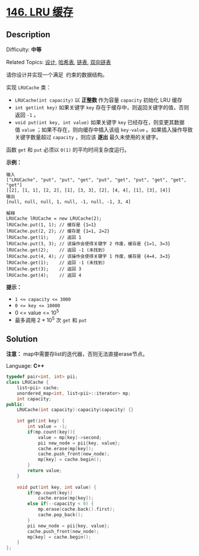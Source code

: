 # [146\. LRU 缓存](https://leetcode.cn/problems/lru-cache/)

## Description

Difficulty: **中等**  

Related Topics: [设计](https://leetcode.cn/tag/design/), [哈希表](https://leetcode.cn/tag/hash-table/), [链表](https://leetcode.cn/tag/linked-list/), [双向链表](https://leetcode.cn/tag/doubly-linked-list/)


请你设计并实现一个满足  约束的数据结构。

实现 `LRUCache` 类：


*   `LRUCache(int capacity)` 以 **正整数** 作为容量 `capacity` 初始化 LRU 缓存
*   `int get(int key)` 如果关键字 `key` 存在于缓存中，则返回关键字的值，否则返回 `-1` 。
*   `void put(int key, int value)` 如果关键字 `key` 已经存在，则变更其数据值 `value` ；如果不存在，则向缓存中插入该组 `key-value` 。如果插入操作导致关键字数量超过 `capacity` ，则应该 **逐出** 最久未使用的关键字。

函数 `get` 和 `put` 必须以 `O(1)` 的平均时间复杂度运行。


**示例：**

```
输入
["LRUCache", "put", "put", "get", "put", "get", "put", "get", "get", "get"]
[[2], [1, 1], [2, 2], [1], [3, 3], [2], [4, 4], [1], [3], [4]]
输出
[null, null, null, 1, null, -1, null, -1, 3, 4]

解释
LRUCache lRUCache = new LRUCache(2);
lRUCache.put(1, 1); // 缓存是 {1=1}
lRUCache.put(2, 2); // 缓存是 {1=1, 2=2}
lRUCache.get(1);    // 返回 1
lRUCache.put(3, 3); // 该操作会使得关键字 2 作废，缓存是 {1=1, 3=3}
lRUCache.get(2);    // 返回 -1 (未找到)
lRUCache.put(4, 4); // 该操作会使得关键字 1 作废，缓存是 {4=4, 3=3}
lRUCache.get(1);    // 返回 -1 (未找到)
lRUCache.get(3);    // 返回 3
lRUCache.get(4);    // 返回 4
```

**提示：**

*   `1 <= capacity <= 3000`
*   `0 <= key <= 10000`
*   0 <= value <= 10<sup>5</sup>
*   最多调用 2 * 10<sup>5</sup> 次 `get` 和 `put`


## Solution
**注意：** map中需要存list的迭代器，否则无法直接erase节点。

Language: **C++**

```c++
typedef pair<int, int> pii;
class LRUCache {
    list<pii> cache;
    unordered_map<int, list<pii>::iterator> mp;
    int capacity;
public:
    LRUCache(int capacity):capacity(capacity) {}
    
    int get(int key) {
        int value = -1;
        if(mp.count(key)){
            value = mp[key]->second;
            pii new_node = pii{key, value};
            cache.erase(mp[key]);
            cache.push_front(new_node);
            mp[key] = cache.begin();
        }
        return value;
    }
    
    void put(int key, int value) {
        if(mp.count(key))   
            cache.erase(mp[key]);
        else if(--capacity < 0) {
            mp.erase(cache.back().first);
            cache.pop_back();
        }
        pii new_node = pii{key, value}; 
        cache.push_front(new_node);
        mp[key] = cache.begin();
    }
};
```